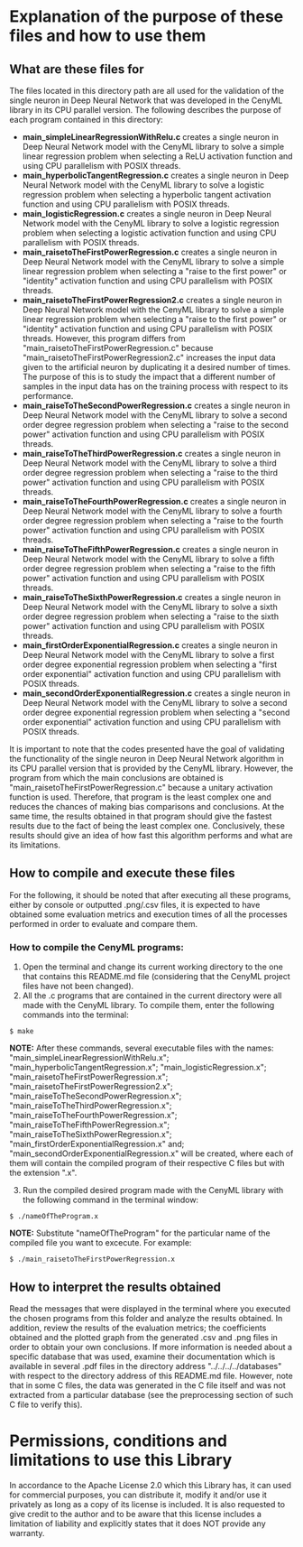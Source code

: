 
# Explanation of the purpose of these files and how to use them
  
## What are these files for
The files located in this directory path are all used for the validation of the single neuron in Deep Neural Network that was developed in the CenyML library in its CPU parallel version. The following describes the purpose of each program contained in this directory:

- **main_simpleLinearRegressionWithRelu.c** creates a single neuron in Deep Neural Network model with the CenyML library to solve a simple linear regression problem when selecting a ReLU activation function and using CPU parallelism with POSIX threads.
- **main_hyperbolicTangentRegression.c** creates a single neuron in Deep Neural Network model with the CenyML library to solve a logistic regression problem when selecting a hyperbolic tangent activation function and using CPU parallelism with POSIX threads.
- **main_logisticRegression.c** creates a single neuron in Deep Neural Network model with the CenyML library to solve a logistic regression problem when selecting a logistic activation function and using CPU parallelism with POSIX threads.
- **main_raisetoTheFirstPowerRegression.c** creates a single neuron in Deep Neural Network model with the CenyML library to solve a simple linear regression problem when selecting a "raise to the first power" or "identity" activation function and using CPU parallelism with POSIX threads.
- **main_raisetoTheFirstPowerRegression2.c** creates a single neuron in Deep Neural Network model with the CenyML library to solve a simple linear regression problem when selecting a "raise to the first power" or "identity" activation function and using CPU parallelism with POSIX threads. However, this program differs from "main_raisetoTheFirstPowerRegression.c" because "main_raisetoTheFirstPowerRegression2.c" increases the input data given to the artificial neuron by duplicating it a desired number of times. The purpose of this is to study the impact that a different number of samples in the input data has on the training process with respect to its performance.
- **main_raiseToTheSecondPowerRegression.c** creates a single neuron in Deep Neural Network model with the CenyML library to solve a second order degree regression problem when selecting a "raise to the second power" activation function and using CPU parallelism with POSIX threads.
- **main_raiseToTheThirdPowerRegression.c** creates a single neuron in Deep Neural Network model with the CenyML library to solve a third order degree regression problem when selecting a "raise to the third power" activation function and using CPU parallelism with POSIX threads.
- **main_raiseToTheFourthPowerRegression.c** creates a single neuron in Deep Neural Network model with the CenyML library to solve a fourth order degree regression problem when selecting a "raise to the fourth power" activation function and using CPU parallelism with POSIX threads.
- **main_raiseToTheFifthPowerRegression.c** creates a single neuron in Deep Neural Network model with the CenyML library to solve a fifth order degree regression problem when selecting a "raise to the fifth power" activation function and using CPU parallelism with POSIX threads.
- **main_raiseToTheSixthPowerRegression.c** creates a single neuron in Deep Neural Network model with the CenyML library to solve a sixth order degree regression problem when selecting a "raise to the sixth power" activation function and using CPU parallelism with POSIX threads.
- **main_firstOrderExponentialRegression.c** creates a single neuron in Deep Neural Network model with the CenyML library to solve a first order degree exponential regression problem when selecting a "first order exponential" activation function and using CPU parallelism with POSIX threads.
- **main_secondOrderExponentialRegression.c** creates a single neuron in Deep Neural Network model with the CenyML library to solve a second order degree exponential regression problem when selecting a "second order exponential" activation function and using CPU parallelism with POSIX threads.


It is important to note that the codes presented have the goal of validating the functionality of the single neuron in Deep Neural Network algorithm in its CPU parallel version that is provided by the CenyML library. However, the program from which the main conclusions are obtained is "main_raisetoTheFirstPowerRegression.c" because a unitary activation function is used. Therefore, that program is the least complex one and reduces the chances of making bias comparisons and conclusions. At the same time, the results obtained in that program should give the fastest results due to the fact of being the least complex one. Conclusively, these results should give an idea of how fast this algorithm performs and what are its limitations.

## How to compile and execute these files
For the following, it should be noted that after executing all these programs, either by console or outputted .png/.csv files, it is expected to have obtained some evaluation metrics and execution times of all the processes performed in order to evaluate and compare them.

### How to compile the CenyML programs:
1. Open the terminal and change its current working directory to the one that contains this README.md file (considering that the CenyML project files have not been changed).
2. All the .c programs that are contained in the current directory were all made with the CenyML library. To compile them, enter the following commands into the terminal:
```console
$ make
```
**NOTE:** After these commands, several executable files with the names: "main_simpleLinearRegressionWithRelu.x"; "main_hyperbolicTangentRegression.x"; "main_logisticRegression.x"; "main_raisetoTheFirstPowerRegression.x"; "main_raisetoTheFirstPowerRegression2.x"; "main_raiseToTheSecondPowerRegression.x"; "main_raiseToTheThirdPowerRegression.x"; "main_raiseToTheFourthPowerRegression.x"; "main_raiseToTheFifthPowerRegression.x"; "main_raiseToTheSixthPowerRegression.x"; "main_firstOrderExponentialRegression.x" and; "main_secondOrderExponentialRegression.x" will be created, where each of them will contain the compiled program of their respective C files but with the extension ".x".

3. Run the compiled desired program made with the CenyML library with the following command in the terminal window:
```console
$ ./nameOfTheProgram.x
```

**NOTE:** Substitute "nameOfTheProgram" for the particular name of the compiled file you want to excecute.
For example:

```console
$ ./main_raisetoTheFirstPowerRegression.x
``` 

## How to interpret the results obtained
Read the messages that were displayed in the terminal where you executed the chosen programs from this folder and analyze the results obtained. In addition, review the results of the evaluation metrics; the coefficients obtained and the plotted graph from the generated .csv and .png files in order to obtain your own conclusions. If more information is needed about a specific database that was used, examine their documentation which is available in several .pdf files in the directory address "../../../../databases" with respect to the directory address of this README.md file. However, note that in some C files, the data was generated in the C file itself and was not extracted from a particular database (see the preprocessing section of such C file to verify this).

# Permissions, conditions and limitations to use this Library  
In accordance to the Apache License 2.0 which this Library has, it can used for commercial purposes, you can distribute it, modify it and/or use it privately as long as a copy of its license is included. It is also requested to give credit to the author and to be aware that this license includes a limitation of liability and explicitly states that it does NOT provide any warranty.
